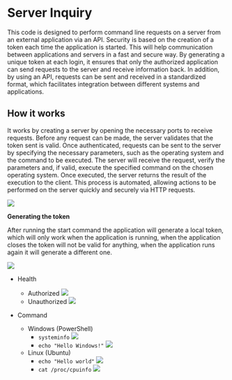 # Server Inquiry

This code is designed to perform command line requests on a server from an external application via an API. Security is based on the creation of a token each time the application is started. This will help communication between applications and servers in a fast and secure way. By generating a unique token at each login, it ensures that only the authorized application can send requests to the server and receive information back. In addition, by using an API, requests can be sent and received in a standardized format, which facilitates integration between different systems and applications.

## How it works

It works by creating a server by opening the necessary ports to receive requests. Before any request can be made, the server validates that the token sent is valid. Once authenticated, requests can be sent to the server by specifying the necessary parameters, such as the operating system and the command to be executed. The server will receive the request, verify the parameters and, if valid, execute the specified command on the chosen operating system. Once executed, the server returns the result of the execution to the client. This process is automated, allowing actions to be performed on the server quickly and securely via HTTP requests.

![](http://imgfz.com/i/43myVQC.jpeg)

**Generating the token**

After running the start command the application will generate a local token, which will only work when the application is running, when the application closes the token will not be valid for anything, when the application runs again it will generate a different one.

![](https://media.discordapp.net/attachments/1052025865803939880/1064676411639603220/image.png?width=1020&height=52)

 - Health
   - Authorized 
      ![](https://media.discordapp.net/attachments/1052025865803939880/1064676912510804030/image.png)
   - Unauthorized
      ![](https://media.discordapp.net/attachments/1052025865803939880/1064677229440806932/image.png)

 - Command
   - Windows (PowerShell)
     - `systeminfo`
       ![](https://media.discordapp.net/attachments/1052025865803939880/1064678216398278776/image.png?width=940&height=480)
     - `echo "Hello Windows!"`
       ![](https://media.discordapp.net/attachments/1052025865803939880/1064678336749637713/image.png?width=1020&height=215)
   - Linux (Ubuntu)
       - `echo "Hello world"`
         ![](https://media.discordapp.net/attachments/1052025865803939880/1064684930346516559/image.png?width=1020&height=219)
       - `cat /proc/cpuinfo`
         ![](https://media.discordapp.net/attachments/1052025865803939880/1064685542903652433/image.png?width=922&height=480)